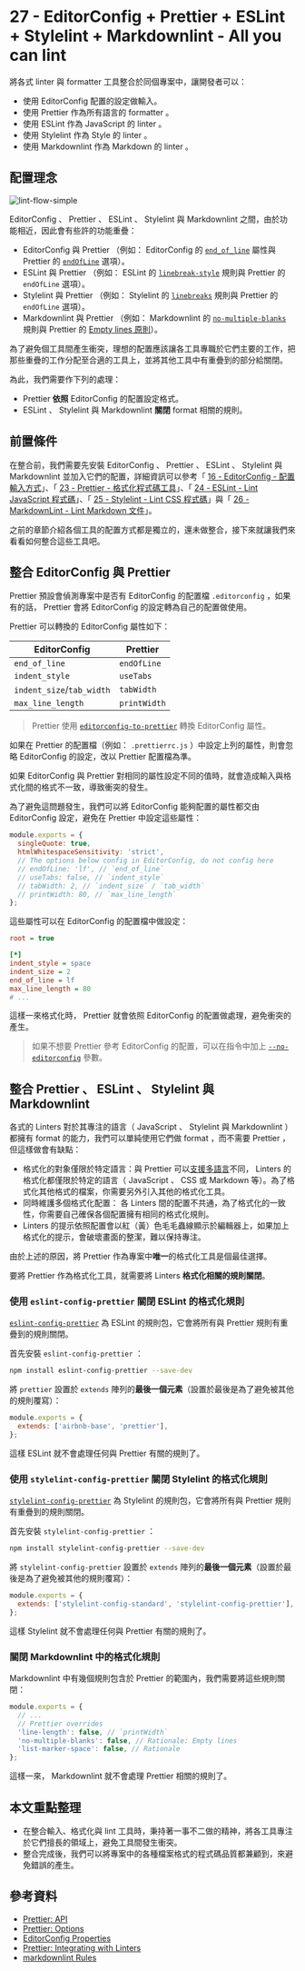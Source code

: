 # 27 - EditorConfig + Prettier + ESLint + Stylelint + Markdownlint - All you can lint

將各式 linter 與 formatter 工具整合於同個專案中，讓開發者可以：

- 使用 EditorConfig 配置的設定做輸入。
- 使用 Prettier 作為所有語言的 formatter 。
- 使用 ESLint 作為 JavaScript 的 linter 。
- 使用 Stylelint 作為 Style 的 linter 。
- 使用 Markdownlint 作為 Markdown 的 linter 。

## 配置理念

![lint-flow-simple](./assets/lint-flow-simple.png)

EditorConfig 、 Prettier 、 ESLint 、 Stylelint 與 Markdownlint 之間，由於功能相近，因此會有些許的功能重疊：

- EditorConfig 與 Prettier （例如： EditorConfig 的 [`end_of_line`](https://github.com/editorconfig/editorconfig/wiki/EditorConfig-Properties#end_of_line) 屬性與 Prettier 的 [`endOfLine`](https://prettier.io/docs/en/options.html#end-of-line) 選項）。
- ESLint 與 Prettier （例如： ESLint 的 [`linebreak-style`](https://eslint.org/docs/rules/linebreak-style) 規則與 Prettier 的 `endOfLine` 選項）。
- Stylelint 與 Prettier （例如： Stylelint 的 [`linebreaks`](https://stylelint.io/user-guide/rules/list/linebreaks) 規則與 Prettier 的 `endOfLine` 選項）。
- Markdownlint 與 Prettier （例如： Markdownlint 的 [`no-multiple-blanks`](https://github.com/DavidAnson/markdownlint/blob/main/doc/Rules.md#md012---multiple-consecutive-blank-lines) 規則與 Prettier 的 [Empty lines 原則](https://prettier.io/docs/en/rationale.html#empty-lines)）。

為了避免個工具間產生衝突，理想的配置應該讓各工具專職於它們主要的工作，把那些重疊的工作分配至合適的工具上，並將其他工具中有重疊到的部分給關閉。

為此，我們需要作下列的處理：

- Prettier **依照** EditorConfig 的配置設定格式。
- ESLint 、 Stylelint 與 Markdownlint **關閉** format 相關的規則。

## 前置條件

在整合前，我們需要先安裝 EditorConfig 、 Prettier 、 ESLint 、 Stylelint 與 Markdownlint 並加入它們的配置，詳細資訊可以參考「 [16 - EditorConfig - 配置輸入方式](../16-editor-config/README.md)」、「 [23 - Prettier - 格式化程式碼工具](../23-prettier/README.md)」、「 [24 - ESLint - Lint JavaScript 程式碼](../24-eslint/README.md)」、「 [25 - Stylelint - Lint CSS 程式碼](../25-stylelint/README.md)」與「 [26 - MarkdownLint - Lint Markdown 文件](../26-markdownlint/README.md)」。

之前的章節介紹各個工具的配置方式都是獨立的，還未做整合，接下來就讓我們來看看如何整合這些工具吧。

## 整合 EditorConfig 與 Prettier

Prettier 預設會偵測專案中是否有 EditorConfig 的配置檔 `.editorconfig` ，如果有的話， Prettier 會將 EditorConfig 的設定轉為自己的配置做使用。

Prettier 可以轉換的 EditorConfig 屬性如下：

| EditorConfig              | Prettier     |
| ------------------------- | ------------ |
| `end_of_line`             | `endOfLine`  |
| `indent_style`            | `useTabs`    |
| `indent_size`/`tab_width` | `tabWidth`   |
| `max_line_length`         | `printWidth` |

> Prettier 使用 [`editorconfig-to-prettier`](https://github.com/josephfrazier/editorconfig-to-prettier) 轉換 EditorConfig 屬性。

如果在 Prettier 的配置檔（例如： `.prettierrc.js` ）中設定上列的屬性，則會忽略 EditorConfig 的設定，改以 Prettier 配置檔為準。

如果 EditorConfig 與 Prettier 對相同的屬性設定不同的值時，就會造成輸入與格式化間的格式不一致，導致衝突的發生。

為了避免這問題發生，我們可以將 EditorConfig 能夠配置的屬性都交由 EditorConfig 設定，避免在 Prettier 中設定這些屬性：

```js
module.exports = {
  singleQuote: true,
  htmlWhitespaceSensitivity: 'strict',
  // The options below config in EditorConfig, do not config here
  // endOfLine: 'lf', // `end_of_line`
  // useTabs: false, // `indent_style`
  // tabWidth: 2, // `indent_size` / `tab_width`
  // printWidth: 80, // `max_line_length`
};
```

這些屬性可以在 EditorConfig 的配置檔中做設定：

```ini
root = true

[*]
indent_style = space
indent_size = 2
end_of_line = lf
max_line_length = 80
# ...
```

這樣一來格式化時， Prettier 就會依照 EditorConfig 的配置做處理，避免衝突的產生。

> 如果不想要 Prettier 參考 EditorConfig 的配置，可以在指令中加上 [`--no-editorconfig`](https://prettier.io/docs/en/cli.html#--no-editorconfig) 參數。

## 整合 Prettier 、 ESLint 、 Stylelint 與 Markdownlint

各式的 Linters 對於其專注的語言（ JavaScript 、 Stylelint 與 Markdownlint ）都擁有 format 的能力，我們可以單純使用它們做 format ，而不需要 Prettier ，但這樣做會有缺點：

- 格式化的對象僅限於特定語言：與 Prettier 可以[支援多語言](https://prettier.io/docs/en/index.html)不同， Linters 的格式化都僅限於特定的語言（ JavaScript 、 CSS 或 Markdown 等）。為了格式化其他格式的檔案，你需要另外引入其他的格式化工具。
- 同時維護多個格式化配置： 各 Linters 間的配置不共通，為了格式化的一致性，你需要自己確保各個配置擁有相同的格式化規則。
- Linters 的提示依照配置會以紅（黃）色毛毛蟲線顯示於編輯器上，如果加上格式化的提示，會破壞畫面的整潔，難以保持專注。

由於上述的原因，將 Prettier 作為專案中**唯一**的格式化工具是個最佳選擇。

要將 Prettier 作為格式化工具，就需要將 Linters **格式化相關的規則關閉**。

### 使用 `eslint-config-prettier` 關閉 ESLint 的格式化規則

[`eslint-config-prettier`](https://github.com/prettier/eslint-config-prettier) 為 ESLint 的規則包，它會將所有與 Prettier 規則有重疊到的規則關閉。

首先安裝 `eslint-config-prettier` ：

```bash
npm install eslint-config-prettier --save-dev
```

將 `prettier` 設置於 `extends` 陣列的**最後一個元素**（設置於最後是為了避免被其他的規則覆寫）：

```js
module.exports = {
  extends: ['airbnb-base', 'prettier'],
};
```

這樣 ESLint 就不會處理任何與 Prettier 有關的規則了。

### 使用 `stylelint-config-prettier` 關閉 Stylelint 的格式化規則

[`stylelint-config-prettier`](https://github.com/prettier/stylelint-config-prettier) 為 Stylelint 的規則包，它會將所有與 Prettier 規則有重疊到的規則關閉。

首先安裝 `stylelint-config-prettier` ：

```bash
npm install stylelint-config-prettier --save-dev
```

將 `stylelint-config-prettier` 設置於 `extends` 陣列的**最後一個元素**（設置於最後是為了避免被其他的規則覆寫）：

```js
module.exports = {
  extends: ['stylelint-config-standard', 'stylelint-config-prettier'],
};
```

這樣 Stylelint 就不會處理任何與 Prettier 有關的規則了。

### 關閉 Markdownlint 中的格式化規則

Markdownlint 中有幾個規則包含於 Prettier 的範圍內，我們需要將這些規則關閉：

```js
module.exports = {
  // ...
  // Prettier overrides
  'line-length': false, // `printWidth`
  'no-multiple-blanks': false, // Rationale: Empty lines
  'list-marker-space': false, // Rationale
};
```

這樣一來， Markdownlint 就不會處理 Prettier 相關的規則了。

## 本文重點整理

- 在整合輸入、格式化與 lint 工具時，秉持著一事不二做的精神，將各工具專注於它們擅長的領域上，避免工具間發生衝突。
- 整合完成後，我們可以將專案中的各種檔案格式的程式碼品質都兼顧到，來避免錯誤的產生。

## 參考資料

- [Prettier: API](https://prettier.io/docs/en/api.html#prettierresolveconfigfilepath--options)
- [Prettier: Options](https://prettier.io/docs/en/options.html)
- [EditorConfig Properties](https://github.com/editorconfig/editorconfig/wiki/EditorConfig-Properties)
- [Prettier: Integrating with Linters](https://prettier.io/docs/en/integrating-with-linters.html)
- [markdownlint Rules](https://github.com/DavidAnson/markdownlint/blob/main/doc/Rules.md)
